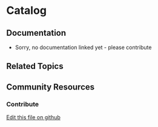 # Catalog

## Documentation

* Sorry, no documentation linked yet - please contribute

## Related Topics

## Community Resources

### Contribute

[Edit this file on github](https://github.com/olafk/controlpanel-documentation-docs/blob/master/md/73en/com_liferay_configuration_admin_web_portlet_SystemSettingsPortlet/com.liferay.commerce.product.asset.categories.navigation.web.internal.configuration.CPAssetCategoriesNavigationPortletInstanceConfiguration.md)
